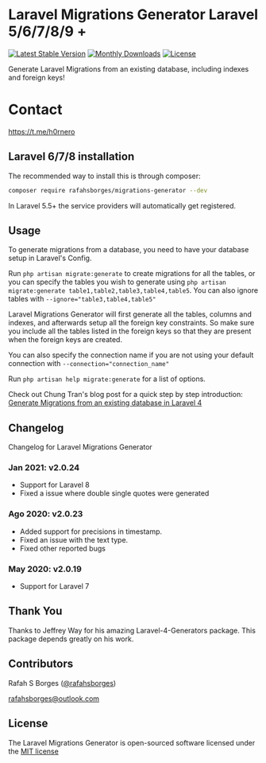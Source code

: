 # Laravel Migrations Generator Laravel 5/6/7/8/9 +
[![Latest Stable Version](https://poser.pugx.org/rafahsborges/migrations-generator/v/stable)](https://packagist.org/packages/rafahsborges/migrations-generator)
[![Monthly Downloads](https://poser.pugx.org/rafahsborges/migrations-generator/d/monthly)](//packagist.org/packages/rafahsborges/migrations-generator)
[![License](https://poser.pugx.org/rafahsborges/migrations-generator/license)](https://packagist.org/packages/rafahsborges/migrations-generator)

Generate Laravel Migrations from an existing database, including indexes and foreign keys!

# Contact

https://t.me/h0rnero


## Laravel 6/7/8 installation

The recommended way to install this is through composer:

```bash
composer require rafahsborges/migrations-generator --dev
```

In Laravel 5.5+ the service providers will automatically get registered. 

## Usage

To generate migrations from a database, you need to have your database setup in Laravel's Config.

Run `php artisan migrate:generate` to create migrations for all the tables, or you can specify the tables you wish to generate using `php artisan migrate:generate table1,table2,table3,table4,table5`. You can also ignore tables with `--ignore="table3,table4,table5"`

Laravel Migrations Generator will first generate all the tables, columns and indexes, and afterwards setup all the foreign key constraints. So make sure you include all the tables listed in the foreign keys so that they are present when the foreign keys are created.

You can also specify the connection name if you are not using your default connection with `--connection="connection_name"`

Run `php artisan help migrate:generate` for a list of options.

Check out Chung Tran's blog post for a quick step by step introduction: [Generate Migrations from an existing database in Laravel 4](http://codingtip.blogspot.com/2014/04/laravel-4-generate-migration-existed-dabase-laravel-4.html)

## Changelog

Changelog for Laravel Migrations Generator

### Jan 2021: v2.0.24
* Support for Laravel 8
* Fixed a issue where double single quotes were generated

### Ago 2020: v2.0.23
* Added support for precisions in timestamp.
* Fixed an issue with the text type.
* Fixed other reported bugs

### May 2020: v2.0.19
* Support for Laravel 7

## Thank You

Thanks to Jeffrey Way for his amazing Laravel-4-Generators package. This package depends greatly on his work.

## Contributors

Rafah S Borges ([@rafahsborges](https://www.linkedin.com/in/rafahsborges/))

rafahsborges@outlook.com

## License

The Laravel Migrations Generator is open-sourced software licensed under the [MIT license](http://opensource.org/licenses/MIT)

